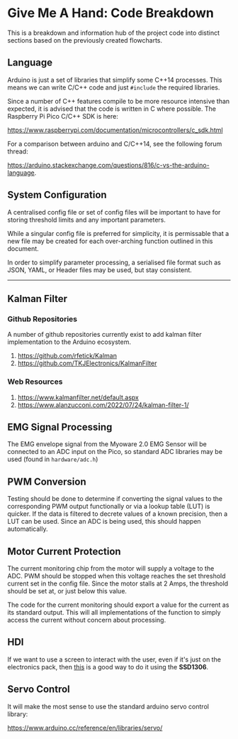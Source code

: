 # Give Me A Hand: Code Breakdown

This is a breakdown and information hub of the project code into distinct sections based on the previously created flowcharts.

## Language

Arduino is just a set of libraries that simplify some C++14 processes. This means we can write C/C++ code and just `#include` the required libraries.

Since a number of C++ features compile to be more resource intensive than expected, it is advised that the code is written in C where possible. The Raspberry Pi Pico C/C++ SDK is here:

<https://www.raspberrypi.com/documentation/microcontrollers/c_sdk.html>

For a comparison between arduino and C/C++14, see the following forum thread:

<https://arduino.stackexchange.com/questions/816/c-vs-the-arduino-language>.

## System Configuration

A centralised config file or set of config files will be important to have for storing threshold limits and any important parameters.

While a singular config file is preferred for simplicity, it is permissable that a new file may be created for each over-arching function outlined in this document.

In order to simplify parameter processing, a serialised file format such as JSON, YAML, or Header files may be used, but stay consistent.

---

## Kalman Filter

### Github Repositories

A number of github repositories currently exist to add kalman filter implementation to the Arduino ecosystem.

1. <https://github.com/rfetick/Kalman>
2. <https://github.com/TKJElectronics/KalmanFilter>

### Web Resources

1. <https://www.kalmanfilter.net/default.aspx>
2. <https://www.alanzucconi.com/2022/07/24/kalman-filter-1/>

## EMG Signal Processing

The EMG envelope signal from the Myoware 2.0 EMG Sensor will be connected to an ADC input on the Pico, so standard ADC libraries may be used (found in `hardware/adc.h`)

## PWM Conversion

Testing should be done to determine if converting the signal values to the corresponding PWM output functionally or via a lookup table (LUT) is quicker. If the data is filtered to decrete values of a known precision, then a LUT can be used. Since an ADC is being used, this should happen automatically.

## Motor Current Protection

The current monitoring chip from the motor will supply a voltage to the ADC. PWM should be stopped when this voltage reaches the set threshold current set in the config file. Since the motor stalls at 2 Amps, the threshold should be set at, or just below this value.

The code for the current monitoring should export a value for the current as its standard output. This will all implementations of the function to simply access the current without concern about processing.

## HDI

If we want to use a screen to interact with the user, even if it's just on the electronics pack, then [this](https://forum.arduino.cc/t/pi-pico-and-ssd1306-oled-display/929498/2) is a good way to do it using the **SSD1306**.

## Servo Control

It will make the most sense to use the standard arduino servo control library:

<https://www.arduino.cc/reference/en/libraries/servo/>
